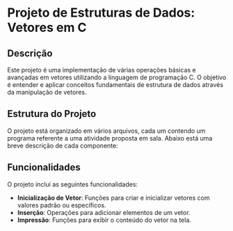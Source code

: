 # Projeto de Estruturas de Dados: Vetores em C

## Descrição

Este projeto é uma implementação de várias operações básicas e avançadas em vetores utilizando a linguagem de programação C. O objetivo é entender e aplicar conceitos fundamentais de estrutura de dados através da manipulação de vetores.

## Estrutura do Projeto

O projeto está organizado em vários arquivos, cada um contendo um programa referente a uma atividade proposta em sala. Abaixo está uma breve descrição de cada componente:

## Funcionalidades

O projeto inclui as seguintes funcionalidades:

- **Inicialização de Vetor**: Funções para criar e inicializar vetores com valores padrão ou específicos.
- **Inserção**: Operações para adicionar elementos de um vetor.
- **Impressão**: Funções para exibir o conteúdo do vetor na tela.

